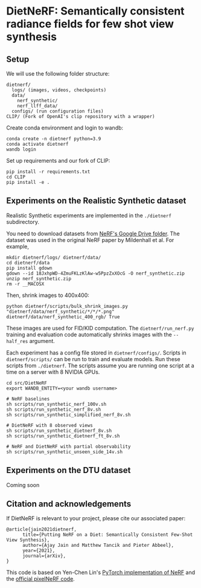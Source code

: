 # DietNeRF: Semantically consistent radiance fields for few shot view synthesis

## Setup

We will use the following folder structure:
```
dietnerf/
  logs/ (images, videos, checkpoints)
  data/
    nerf_synthetic/
    nerf_llff_data/
  configs/ (run configuration files)
CLIP/ (Fork of OpenAI's clip repository with a wrapper)
```

Create conda environment and login to wandb:
```
conda create -n dietnerf python=3.9
conda activate dietnerf
wandb login
```

Set up requirements and our fork of CLIP:
```
pip install -r requirements.txt
cd CLIP
pip install -e .
```

## Experiments on the Realistic Synthetic dataset
Realistic Synthetic experiments are implemented in the `./dietnerf` subdirectory.

You need to download datasets
from [NeRF's Google Drive folder](https://drive.google.com/drive/folders/128yBriW1IG_3NJ5Rp7APSTZsJqdJdfc1).
The dataset was used in the original NeRF paper by Mildenhall et al. For example,
```
mkdir dietnerf/logs/ dietnerf/data/
cd dietnerf/data
pip install gdown
gdown --id 18JxhpWD-4ZmuFKLzKlAw-w5PpzZxXOcG -O nerf_synthetic.zip
unzip nerf_synthetic.zip
rm -r __MACOSX
```

Then, shrink images to 400x400:
```
python dietnerf/scripts/bulk_shrink_images.py "dietnerf/data/nerf_synthetic/*/*/*.png" dietnerf/data/nerf_synthetic_400_rgb/ True
```
These images are used for FID/KID computation. The `dietnerf/run_nerf.py` training and evaluation code automatically shrinks images with the `--half_res` argument.

Each experiment has a config file stored in `dietnerf/configs/`. Scripts in `dietnerf/scripts/` can be run to train and evaluate models.
Run these scripts from `./dietnerf`.
The scripts assume you are running one script at a time on a server with 8 NVIDIA GPUs.
```
cd src/DietNeRF
export WANDB_ENTITY=<your wandb username>

# NeRF baselines
sh scripts/run_synthetic_nerf_100v.sh
sh scripts/run_synthetic_nerf_8v.sh
sh scripts/run_synthetic_simplified_nerf_8v.sh

# DietNeRF with 8 observed views
sh scripts/run_synthetic_dietnerf_8v.sh
sh scripts/run_synthetic_dietnerf_ft_8v.sh

# NeRF and DietNeRF with partial observability
sh scripts/run_synthetic_unseen_side_14v.sh
```

## Experiments on the DTU dataset
Coming soon

## Citation and acknowledgements
If DietNeRF is relevant to your project, please cite our associated paper:
```
@article{jain2021dietnerf,
      title={Putting NeRF on a Diet: Semantically Consistent Few-Shot View Synthesis},
      author={Ajay Jain and Matthew Tancik and Pieter Abbeel},
      year={2021},
      journal={arXiv},
}
```
This code is based on Yen-Chen Lin's [PyTorch implementation of NeRF](https://github.com/yenchenlin/nerf-pytorch) and the [official pixelNeRF code](https://github.com/sxyu/pixel-nerf).
